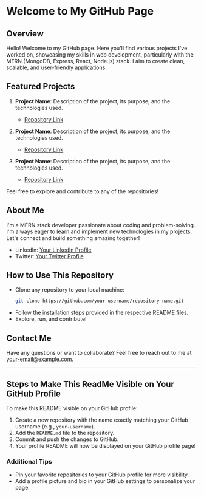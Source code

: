 # Welcome to My GitHub Page

## Overview
Hello! Welcome to my GitHub page. Here you'll find various projects I've worked on, showcasing my skills in web development, particularly with the MERN (MongoDB, Express, React, Node.js) stack. I aim to create clean, scalable, and user-friendly applications.

## Featured Projects
1. **Project Name**: Description of the project, its purpose, and the technologies used.
   - [Repository Link](#)
   
2. **Project Name**: Description of the project, its purpose, and the technologies used.
   - [Repository Link](#)

3. **Project Name**: Description of the project, its purpose, and the technologies used.
   - [Repository Link](#)

Feel free to explore and contribute to any of the repositories!

## About Me
I'm a MERN stack developer passionate about coding and problem-solving. I'm always eager to learn and implement new technologies in my projects. Let's connect and build something amazing together!

- LinkedIn: [Your LinkedIn Profile](#)
- Twitter: [Your Twitter Profile](#)

## How to Use This Repository
- Clone any repository to your local machine:
  ```bash
  git clone https://github.com/your-username/repository-name.git
  ```
- Follow the installation steps provided in the respective README files.
- Explore, run, and contribute!

## Contact Me
Have any questions or want to collaborate? Feel free to reach out to me at [your-email@example.com](mailto:your-email@example.com).

---

## Steps to Make This ReadMe Visible on Your GitHub Profile

To make this README visible on your GitHub profile:

1. Create a new repository with the name exactly matching your GitHub username (e.g., `your-username`).
2. Add the `README.md` file to the repository.
3. Commit and push the changes to GitHub.
4. Your profile README will now be displayed on your GitHub profile page!

### Additional Tips
- Pin your favorite repositories to your GitHub profile for more visibility.
- Add a profile picture and bio in your GitHub settings to personalize your page.

